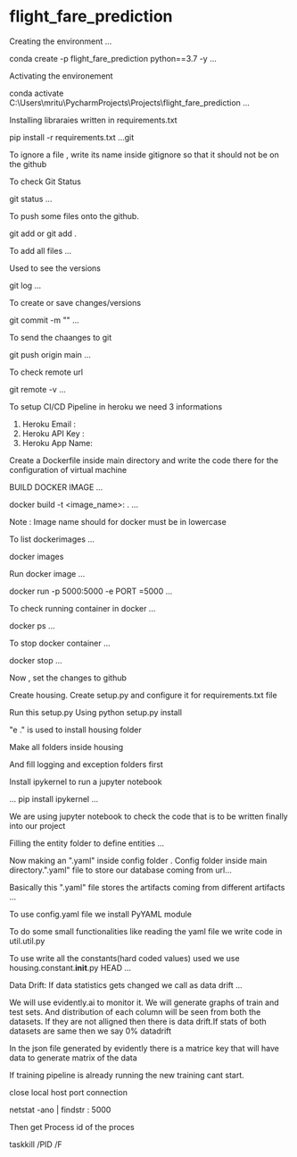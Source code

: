 # flight_fare_prediction

Creating the environment
...

conda create -p flight_fare_prediction python==3.7 -y
...

Activating the environement


conda activate C:\Users\mritu\PycharmProjects\Projects\flight_fare_prediction
...

Installing libraraies written in requirements.txt

pip install -r requirements.txt 
...git 

To ignore a file , write its name inside gitignore so that it should not be on the github

To check Git Status

git status
...

To push some files onto the github.

git add <filename> 
    or
git add . 

To add all files
...


Used to see the versions


git log
...

To create or save changes/versions 

git commit -m "<any message>"
...


To send the chaanges to git

git push origin main
...

To check remote url

git remote -v
...

To setup CI/CD Pipeline in heroku we need 3 informations

1. Heroku Email :   
2. Heroku API Key :
3. Heroku App Name: 


Create a Dockerfile inside main directory and write the code there for the configuration of virtual machine


BUILD DOCKER IMAGE
...

docker build -t <image_name>:<tagname> .
...

Note : Image name should for docker must be in lowercase


To list dockerimages
...

docker images


Run docker image
...

docker run -p 5000:5000 -e PORT =5000 <docker image id>
...

To check running container in docker
...

docker ps
...

To stop docker container
...

docker stop <container id>
...

Now , set the changes to github


Create housing.
Create setup.py and configure it for requirements.txt file 

Run this setup.py
Using python setup.py install



"e ." is used to install housing folder


Make all folders inside housing

And fill logging and exception folders first


Install ipykernel to run a jupyter notebook

...
pip install ipykernel
...

We are using jupyter notebook to check the code that is to be written finally into our project


Filling the entity folder to define entities
...

Now making an ".yaml" inside config folder . Config folder inside main directory.".yaml" file to store our database coming from url...


Basically this ".yaml" file stores the artifacts coming from different artifacts
...


To use config.yaml file we install PyYAML module


To do some small functionalities like reading the yaml file we write code in util.util.py


To use write all the constants(hard coded values) used we use housing.constant.__init__.py
HEAD
...



Data Drift: If data statistics gets changed we call as data drift
...


We will use evidently.ai to monitor it. We will generate graphs of train and test sets. And distribution of each column will be seen from both the datasets. If they are not alligned then there is data drift.If stats of both datasets are same then we say 0% datadrift



In the json file generated by evidently there is a matrice key that will have data to generate matrix of the data 




If training pipeline is already running the new training cant start.



close local host port connection


netstat -ano | findstr : 5000

Then get Process id of the proces


taskkill /PID <PID> /F


